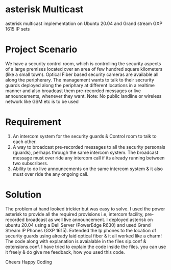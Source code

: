 # asterisk Multicast
asterisk multicast implementation on Ubuntu 20.04 and Grand stream GXP 1615 IP sets

# Project Scenario
We have a security control room, which is controlling the security aspects of a large premises located over an area of few hundred square kilometers (like a small town). Optical Fiber based security cameras are available all along the peripherary. The management wants to talk to their secrurity guards deployed along the periphary at different locations in a realtime manner and also broadcast them pre-recorded messages or live announcements, whenever they want. Note: No public landline or wireless network like GSM etc is to be used  

# Requirement
1. An intercom system for the security guards & Control room to talk to each other.
2. A way to broadcast pre-recorded messages to all the security personals (guards), perhaps through the same intercom system. The broadcast message must over ride any intercom call if its already running between two subscribers. 
3. Ability to do live announcements on the same intercom system & it also must over ride the any ongoing call.

# Solution 

The problem at hand looked trickier but was easy to solve. I used the power asterisk to provide all the required provisions i.e, intercom facility, pre-recorded broadcast as well live announcement. I deployed asterisk on ubuntu 20.04 using a Dell Server (PowerEdge R630) and used Grand Stream IP Phones (GXP 1615). Extended the Ip phones to the location of security guards using already laid optical fiber & it all worked like a charm! The code along with explanation is avaialable in the files sip.conf & extensions.conf. I have tried to explain the code inside the files. you can use it freely & do give me feedback, how you used this code. 

Cheers
Happy Coding

